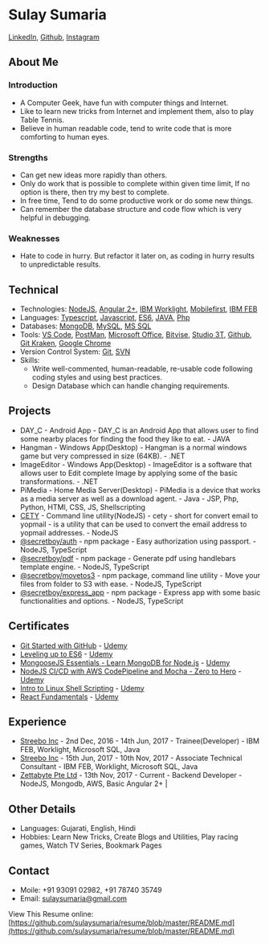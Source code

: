 # Sulay Sumaria

[LinkedIn](https://www.linkedin.com/in/sulaysumaria/), [Github](https://github.com/sulaysumaria/), [Instagram](https://www.instagram.com/_sulay_sumaria_/)

## About Me

### Introduction

- A Computer Geek, have fun with computer things and Internet.
- Like to learn new tricks from Internet and implement them, also to play Table Tennis.
- Believe in human readable code, tend to write code that is more comforting to human eyes.

### Strengths

- Can get new ideas more rapidly than others.
- Only do work that is possible to complete within given time limit, If no option is there, then try my best to complete.
- In free time, Tend to do some productive work or do some new things.
- Can remember the database structure and code flow which is very helpful in debugging.

### Weaknesses

- Hate to code in hurry. But refactor it later on, as coding in hurry results to unpredictable results.

## Technical

- Technologies: [NodeJS](https://nodejs.org), [Angular 2+](https://angular.io/), [IBM Worklight](https://www.ibm.com/support/knowledgecenter/en/SSZH4A_6.0.0/com.ibm.worklight.getstart.doc/topics/c_overview.html), [Mobilefirst](https://www.ibm.com/mobilefirst), [IBM FEB](https://www.ibm.com/support/knowledgecenter/en/SS6KJL_8.6.0/Welcome/FEB_Welcome.html)
- Languages: [Typescript](https://www.typescriptlang.org/), [Javascript](https://www.javascript.com/), [ES6](http://es6-features.org), [JAVA](https://www.java.com/), [Php](http://php.net/)
- Databases: [MongoDB](https://www.mongodb.com/), [MySQL](https://www.mysql.com/), [MS SQL](https://www.microsoft.com/en-ie/sql-server/sql-server-2016)
- Tools: [VS Code](https://code.visualstudio.com/), [PostMan](https://www.getpostman.com/), [Microsoft Office](https://products.office.com/en-us/get-started-with-office-2019), [Bitvise](https://www.bitvise.com/), [Studio 3T](https://studio3t.com/), [Github](https://github.com/), [Git Kraken](https://www.gitkraken.com/), [Google Chrome](https://www.google.com/chrome/)
- Version Control System: [Git](https://git-scm.com/), [SVN](https://subversion.apache.org/)
- Skills:
  - Write well-commented, human-readable, re-usable code following coding styles and using best practices.
  - Design Database which can handle changing requirements.

## Projects

- DAY_C - Android App - DAY_C is an Android App that allows user to find some nearby places for finding the food they like to eat. - JAVA
- Hangman - Windows App(Desktop) - Hangman is a normal windows game but very compressed in size (64KB). - .NET
- ImageEditor - Windows App(Desktop) - ImageEditor is a software that allows user to Edit complete Image by applying some of the basic transformations. - .NET
- PiMedia - Home Media Server(Desktop) - PiMedia is a device that works as a media server as well as a download agent. - Java - JSP, Php, Python, HTMl, CSS, JS, Shellscripting
- [CETY](https://www.npmjs.com/package/cety) - Command line utility(NodeJS) - cety - short for convert email to yopmail - is a utility that can be used to convert the email address to yopmail addresses. - NodeJS
- [@secretboy/auth](https://www.npmjs.com/package/@secretboy/auth) - npm package - Easy authorization using passport. - NodeJS, TypeScript
- [@secretboy/pdf](https://www.npmjs.com/package/@secretboy/pdf) - npm package - Generate pdf using handlebars template engine. - NodeJS, TypeScript
- [@secretboy/movetos3](https://www.npmjs.com/package/@secretboy/movetos3) - npm package, command line utility - Move your files from folder to S3 with ease. - NodeJS, TypeScript
- [@secretboy/express_app](https://www.npmjs.com/package/@secretboy/express_app) - npm package - Express app with some basic functionalities and options. - NodeJS, TypeScript

## Certificates

- [Git Started with GitHub](https://www.udemy.com/certificate/UC-S96Z8L75/) - [Udemy](https://www.udemy.com/git-started-with-github/)
- [Leveling up to ES6](https://www.udemy.com/certificate/UC-H5GWDQC5/) - [Udemy](https://www.udemy.com/leveling-up-to-es6/)
- [MongooseJS Essentials - Learn MongoDB for Node.js](https://www.udemy.com/certificate/UC-NWR4MUYD/) - [Udemy](https://www.udemy.com/mongoosejs-essentials/)
- [NodeJS CI/CD with AWS CodePipeline and Mocha - Zero to Hero](https://www.udemy.com/certificate/UC-GMW3PZQM/) - [Udemy](https://www.udemy.com/nodejs-cicd-aws-codepipeline-codebuild-mocha-zero-to-hero/)
- [Intro to Linux Shell Scripting](https://www.udemy.com/certificate/UC-0BMYTNIN/) - [Udemy](https://www.udemy.com/linux-shell-scripting-free/)
- [React Fundamentals](https://www.udemy.com/certificate/UC-Q59TUCCH/) - [Udemy](https://www.udemy.com/react-fundamentals/)

## Experience

- [Streebo Inc](https://www.streebo.com/) - 2nd Dec, 2016 - 14th Jun, 2017 - Trainee(Developer) - IBM FEB, Worklight, Microsoft SQL, Java
- [Streebo Inc](https://www.streebo.com/) - 15th Jun, 2017 - 10th Nov, 2017 - Associate Technical Consultant - IBM FEB, Worklight, Microsoft SQL, Java
- [Zettabyte Pte Ltd](https://www.zettabyte.sg/) - 13th Nov, 2017 - Current - Backend Developer - NodeJS, Mongodb, AWS, Basic Angular 2+ |

## Other Details

- Languages: Gujarati, English, Hindi
- Hobbies: Learn New Tricks, Create Blogs and Utilities, Play racing games, Watch TV Series, Bookmark Pages

## Contact

- Moile: +91 93091 02982, +91 78740 35749
- Email: sulaysumaria@gmail.com

View This Resume online: [https://github.com/sulaysumaria/resume/blob/master/README.md](https://github.com/sulaysumaria/resume/blob/master/README.md)
